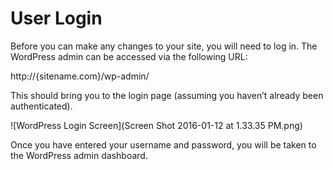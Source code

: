 # User Login

Before you can make any changes to your site, you will need to log in. The WordPress admin can be accessed via the following URL:

http://{sitename.com}/wp-admin/

This should bring you to the login page (assuming you haven’t already been authenticated).

![WordPress Login Screen](Screen Shot 2016-01-12 at 1.33.35 PM.png)

Once you have entered your username and password, you will be taken to the WordPress admin dashboard.